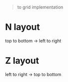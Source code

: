 > to grid implementation

# N layout

top to bottom -> left to right


# Z layout

left to right -> top to bottom